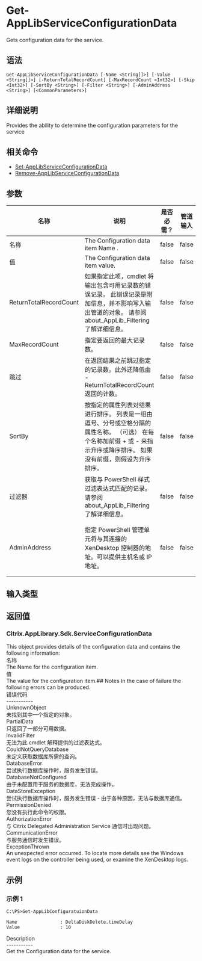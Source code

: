 # Get-AppLibServiceConfigurationData

Gets configuration data for the service.

## 语法

    Get-AppLibServiceConfigurationData [-Name <String[]>] [-Value <String[]>] [-ReturnTotalRecordCount] [-MaxRecordCount <Int32>] [-Skip <Int32>] [-SortBy <String>] [-Filter <String>] [-AdminAddress <String>] [<CommonParameters>]
    

## 详细说明

Provides the ability to determine the configuration parameters for the service

## 相关命令

- [Set-AppLibServiceConfigurationData](Set-AppLibServiceConfigurationData.html)
- [Remove-AppLibServiceConfigurationData](Remove-AppLibServiceConfigurationData.html)

## 参数

| 名称                     | 说明                                                                                            | 是否必需？ | 管道输入  | 默认值                                   |
| ---------------------- | --------------------------------------------------------------------------------------------- | ----- | ----- | ------------------------------------- |
| 名称                     | The Configuration data item Name .                                                            | false | false |                                       |
| 值                      | The Configuration data item value.                                                            | false | false |                                       |
| ReturnTotalRecordCount | 如果指定此项，cmdlet 将输出包含可用记录数的错误记录。 此错误记录是附加信息，并不影响写入输出管道的对象。 请参阅 about_AppLib_Filtering 了解详细信息。 | false | false | False                                 |
| MaxRecordCount         | 指定要返回的最大记录数。                                                                                  | false | false | 250                                   |
| 跳过                     | 在返回结果之前跳过指定的记录数。此外还降低由 -ReturnTotalRecordCount 返回的计数。                                         | false | false |                                       |
| SortBy                 | 按指定的属性列表对结果进行排序。 列表是一组由逗号、分号或空格分隔的属性名称。 （可选） 在每个名称加前缀 + 或 - 来指示升序或降序排序。 如果没有前缀，则假设为升序排序。      | false | false | 默认排序顺序是按名称或唯一标识符。                     |
| 过滤器                    | 获取与 PowerShell 样式过滤表达式匹配的记录。请参阅 about_AppLib_Filtering 了解详细信息。                              | false | false |                                       |
| AdminAddress           | 指定 PowerShell 管理单元将与其连接的 XenDesktop 控制器的地址。可以提供主机名或 IP 地址。                                    | false | false | Localhost。一旦有 cmdlet 提供了某个值，此值将变为默认值。 |

## 输入类型

### 

## 返回值

### Citrix.AppLibrary.Sdk.ServiceConfigurationData

This object provides details of the configuration data and contains the following information:  
名称 <string>  
The Name for the configuration item.  
值 <string>  
The value for the configuration item.## Notes In the case of failure the following errors can be produced.  
错误代码  
\---\---\-----  
UnknownObject  
未找到其中一个指定的对象。  
PartialData  
只返回了一部分可用数据。  
InvalidFilter  
无法为此 cmdlet 解释提供的过滤表达式。  
CouldNotQueryDatabase  
未定义获取数据库所需的查询。  
DatabaseError  
尝试执行数据库操作时，服务发生错误。  
DatabaseNotConfigured  
由于未配置用于服务的数据库，无法完成操作。  
DataStoreException  
尝试执行数据库操作时，服务发生错误 - 由于各种原因，无法与数据库通信。  
PermissionDenied  
您没有执行此命令的权限。  
AuthorizationError  
与 Citrix Delegated Administration Service 通信时出现问题。  
CommunicationError  
与服务通信时发生错误。  
ExceptionThrown  
An unexpected error occurred. To locate more details see the Windows event logs on the controller being used, or examine the XenDesktop logs.

## 示例

### 示例 1

    C:\PS>Get-AppLibConfiguratuionData
    
    Name                : DeltaDiskDelete.timeDelay
    Value               : 10
    

Description  
\---\---\-----  
Get the Configuration data for the service.